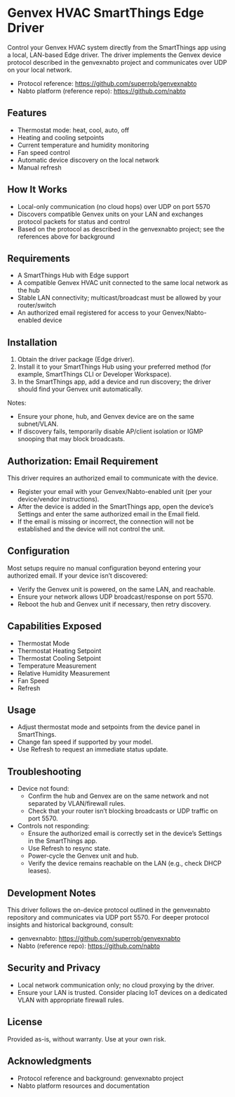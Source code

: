 # Genvex HVAC SmartThings Edge Driver

Control your Genvex HVAC system directly from the SmartThings app using a local, LAN-based Edge driver. The driver implements the Genvex device protocol described in the genvexnabto project and communicates over UDP on your local network.

- Protocol reference: https://github.com/superrob/genvexnabto
- Nabto platform (reference repo): https://github.com/nabto

## Features

- Thermostat mode: heat, cool, auto, off
- Heating and cooling setpoints
- Current temperature and humidity monitoring
- Fan speed control
- Automatic device discovery on the local network
- Manual refresh

## How It Works

- Local-only communication (no cloud hops) over UDP on port 5570
- Discovers compatible Genvex units on your LAN and exchanges protocol packets for status and control
- Based on the protocol as described in the genvexnabto project; see the references above for background

## Requirements

- A SmartThings Hub with Edge support
- A compatible Genvex HVAC unit connected to the same local network as the hub
- Stable LAN connectivity; multicast/broadcast must be allowed by your router/switch
- An authorized email registered for access to your Genvex/Nabto-enabled device

## Installation

1. Obtain the driver package (Edge driver).
2. Install it to your SmartThings Hub using your preferred method (for example, SmartThings CLI or Developer Workspace).
3. In the SmartThings app, add a device and run discovery; the driver should find your Genvex unit automatically.

Notes:
- Ensure your phone, hub, and Genvex device are on the same subnet/VLAN.
- If discovery fails, temporarily disable AP/client isolation or IGMP snooping that may block broadcasts.

## Authorization: Email Requirement

This driver requires an authorized email to communicate with the device.

- Register your email with your Genvex/Nabto-enabled unit (per your device/vendor instructions).
- After the device is added in the SmartThings app, open the device’s Settings and enter the same authorized email in the Email field.
- If the email is missing or incorrect, the connection will not be established and the device will not control the unit.

## Configuration

Most setups require no manual configuration beyond entering your authorized email. If your device isn’t discovered:

- Verify the Genvex unit is powered, on the same LAN, and reachable.
- Ensure your network allows UDP broadcast/response on port 5570.
- Reboot the hub and Genvex unit if necessary, then retry discovery.

## Capabilities Exposed

- Thermostat Mode
- Thermostat Heating Setpoint
- Thermostat Cooling Setpoint
- Temperature Measurement
- Relative Humidity Measurement
- Fan Speed
- Refresh

## Usage

- Adjust thermostat mode and setpoints from the device panel in SmartThings.
- Change fan speed if supported by your model.
- Use Refresh to request an immediate status update.

## Troubleshooting

- Device not found:
    - Confirm the hub and Genvex are on the same network and not separated by VLAN/firewall rules.
    - Check that your router isn’t blocking broadcasts or UDP traffic on port 5570.
- Controls not responding:
    - Ensure the authorized email is correctly set in the device’s Settings in the SmartThings app.
    - Use Refresh to resync state.
    - Power-cycle the Genvex unit and hub.
    - Verify the device remains reachable on the LAN (e.g., check DHCP leases).

## Development Notes

This driver follows the on-device protocol outlined in the genvexnabto repository and communicates via UDP port 5570. For deeper protocol insights and historical background, consult:
- genvexnabto: https://github.com/superrob/genvexnabto
- Nabto (reference repo): https://github.com/nabto

## Security and Privacy

- Local network communication only; no cloud proxying by the driver.
- Ensure your LAN is trusted. Consider placing IoT devices on a dedicated VLAN with appropriate firewall rules.

## License

Provided as-is, without warranty. Use at your own risk.

## Acknowledgments

- Protocol reference and background: genvexnabto project
- Nabto platform resources and documentation